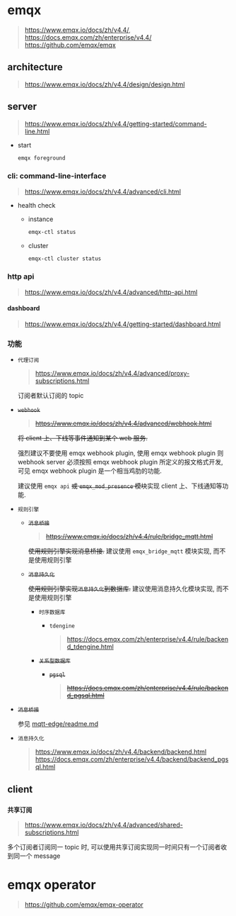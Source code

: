 # emqx

> https://www.emqx.io/docs/zh/v4.4/, https://docs.emqx.com/zh/enterprise/v4.4/ <br/>
https://github.com/emqx/emqx

## architecture

> https://www.emqx.io/docs/zh/v4.4/design/design.html

## server

> https://www.emqx.io/docs/zh/v4.4/getting-started/command-line.html

- start

    ```bash
    emqx foreground
    ```

### cli: command-line-interface

> https://www.emqx.io/docs/zh/v4.4/advanced/cli.html

- health check

    - instance

        ```bash
        emqx-ctl status
        ```

    - cluster

        ```bash
        emqx-ctl cluster status
        ```

### http api

> https://www.emqx.io/docs/zh/v4.4/advanced/http-api.html

#### dashboard

> https://www.emqx.io/docs/zh/v4.4/getting-started/dashboard.html

### 功能

- `代理订阅`

    > https://www.emqx.io/docs/zh/v4.4/advanced/proxy-subscriptions.html

    订阅者默认订阅的 topic

- ~~`webhook`~~

    > ~~https://www.emqx.io/docs/zh/v4.4/advanced/webhook.html~~

    ~~将 client 上、下线等事件通知到某个 web 服务.~~

    强烈建议不要使用 emqx webhook plugin, 使用 emqx webhook plugin 则 webhook server 必须按照 emqx webhook plugin 所定义的报文格式开发, 可见 emqx webhook plugin 是一个相当鸡肋的功能.

    建议使用 `emqx api` ~~或 `emqx_mod_presence` 模块~~实现 client 上、下线通知等功能.

- `规则引擎`

    - ~~`消息桥接`~~

        > ~~https://www.emqx.io/docs/zh/v4.4/rule/bridge_mqtt.html~~

        ~~使用规则引擎实现消息桥接.~~ 建议使用 `emqx_bridge_mqtt` 模块实现, 而不是使用规则引擎

    - ~~`消息持久化`~~

        ~~使用规则引擎实现`消息持久化`到数据库.~~ 建议使用消息持久化模块实现, 而不是使用规则引擎

        - `时序数据库`

            - `tdengine`

                > https://docs.emqx.com/zh/enterprise/v4.4/rule/backend_tdengine.html

        <strike>

        - `关系型数据库`

            - `pgsql`

                > https://docs.emqx.com/zh/enterprise/v4.4/rule/backend_pgsql.html

        </strike>

- ~~`消息桥接`~~

    参见 [mqtt-edge/readme.md](../../../03-edge/01-mqtt-edge/readme.md)

- `消息持久化`

    > https://www.emqx.io/docs/zh/v4.4/backend/backend.html <br/>
    https://docs.emqx.com/zh/enterprise/v4.4/backend/backend_pgsql.html

## client

### `共享订阅`

> https://www.emqx.io/docs/zh/v4.4/advanced/shared-subscriptions.html

多个订阅者订阅同一 topic 时, 可以使用共享订阅实现同一时间只有一个订阅者收到同一个 message

# emqx operator

> https://github.com/emqx/emqx-operator
